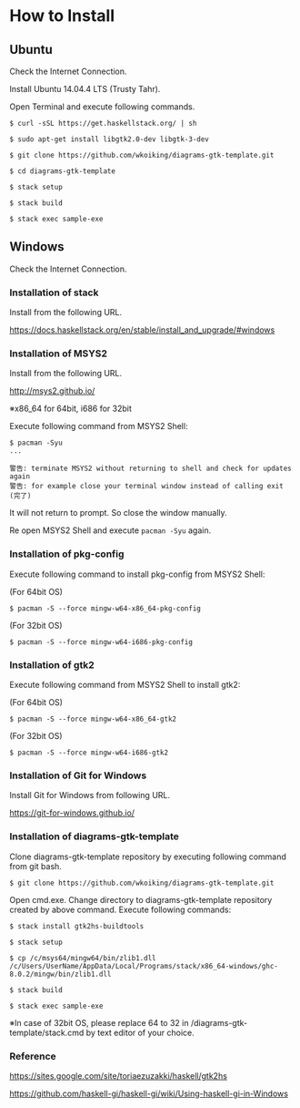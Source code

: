﻿# How to Install

## Ubuntu

Check the Internet Connection.

Install Ubuntu 14.04.4 LTS (Trusty Tahr).

Open Terminal and execute following commands.

~~~
$ curl -sSL https://get.haskellstack.org/ | sh

$ sudo apt-get install libgtk2.0-dev libgtk-3-dev

$ git clone https://github.com/wkoiking/diagrams-gtk-template.git

$ cd diagrams-gtk-template

$ stack setup

$ stack build

$ stack exec sample-exe
~~~

## Windows


Check the Internet Connection.

### Installation of stack

Install from the following URL.

<https://docs.haskellstack.org/en/stable/install_and_upgrade/#windows>

### Installation of MSYS2

Install from the following URL.

<http://msys2.github.io/>

※x86_64 for 64bit, i686 for 32bit

Execute following command from MSYS2 Shell:

~~~
$ pacman -Syu
...

警告: terminate MSYS2 without returning to shell and check for updates again
警告: for example close your terminal window instead of calling exit
(完了)
~~~

It will not return to prompt. So close the window manually.

Re open MSYS2 Shell and execute `pacman -Syu` again.

### Installation of pkg-config

Execute following command to install pkg-config from MSYS2 Shell:

(For 64bit OS)

~~~
$ pacman -S --force mingw-w64-x86_64-pkg-config
~~~

(For 32bit OS)

~~~
$ pacman -S --force mingw-w64-i686-pkg-config
~~~

### Installation of gtk2

Execute following command from MSYS2 Shell to install gtk2:

(For 64bit OS)

~~~
$ pacman -S --force mingw-w64-x86_64-gtk2
~~~

(For 32bit OS)

~~~
$ pacman -S --force mingw-w64-i686-gtk2
~~~

### Installation of Git for Windows

Install Git for Windows from following URL.

<https://git-for-windows.github.io/>

### Installation of diagrams-gtk-template

Clone diagrams-gtk-template repository by executing following command from git bash.

~~~
$ git clone https://github.com/wkoiking/diagrams-gtk-template.git
~~~
Open cmd.exe.
Change directory to diagrams-gtk-template repository created by above command.
Execute following commands:

~~~
$ stack install gtk2hs-buildtools

$ stack setup

$ cp /c/msys64/mingw64/bin/zlib1.dll /c/Users/UserName/AppData/Local/Programs/stack/x86_64-windows/ghc-8.0.2/mingw/bin/zlib1.dll

$ stack build

$ stack exec sample-exe
~~~

※In case of 32bit OS, please replace 64 to 32 in /diagrams-gtk-template/stack.cmd by text editor of your choice.

### Reference

<https://sites.google.com/site/toriaezuzakki/haskell/gtk2hs>

<https://github.com/haskell-gi/haskell-gi/wiki/Using-haskell-gi-in-Windows>
